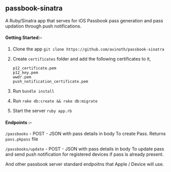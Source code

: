 ## passbook-sinatra

A Ruby/Sinatra app that serves for iOS Passbook pass generation and pass updation through push notifications.

#### Getting Started:-
1. Clone the app `git clone https://github.com/avinoth/passbook-sinatra`
2. Create `certificates` folder and add the following certificates to it,
    ```
    p12_certificate.pem
    p12_key.pem
    wwdr.pem
    push_notification_certificate.pem
    ```

3. Run `bundle install`
4. Run `rake db:create && rake db:migrate`
5. Start the server `ruby app.rb`

#### Endpoints :-
`/passbooks` - POST - JSON with pass details in body
    To create Pass. Returns `pass.pkpass` file

`/passbooks/update` - POST - JSON with pass details in body
    To update pass and send push notification for registered devices if pass is already present.

And other passbook server standard endpoitns that Apple / Device will use.
